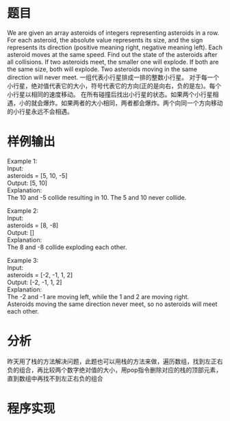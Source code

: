 # 题目
We are given an array asteroids of integers representing asteroids in a row. 
For each asteroid, the absolute value represents its size, and the sign represents its direction (positive meaning right, negative meaning left).
Each asteroid moves at the same speed. 
Find out the state of the asteroids after all collisions. 
If two asteroids meet, the smaller one will explode. If both are the same size, both will explode. 
Two asteroids moving in the same direction will never meet. 
一组代表小行星排成一排的整数小行星。
对于每一个小行星，绝对值代表它的大小，符号代表它的方向(正的是向右，负的是左)。每个小行星以相同的速度移动。
在所有碰撞后找出小行星的状态。如果两个小行星相遇，小的就会爆炸。如果两者的大小相同，两者都会爆炸。两个向同一个方向移动的小行星永远不会相遇。
# 样例输出
Example 1:\
Input: \
asteroids = [5, 10, -5]\
Output: [5, 10]\
Explanation: \
The 10 and -5 collide resulting in 10.  The 5 and 10 never collide.

Example 2:\
Input: \
asteroids = [8, -8]\
Output: []\
Explanation: \
The 8 and -8 collide exploding each other.

Example 3:\
Input: \
asteroids = [-2, -1, 1, 2]\
Output: [-2, -1, 1, 2]\
Explanation: \
The -2 and -1 are moving left, while the 1 and 2 are moving right.\
Asteroids moving the same direction never meet, so no asteroids will meet each other.
# 分析
昨天用了栈的方法解决问题，此题也可以用栈的方法来做，遍历数组，找到左正右负的组合，再比较两个数字绝对值的大小，用pop指令删除对应的栈的顶部元素，直到数组中再找不到左正右负的组合
# 程序实现

